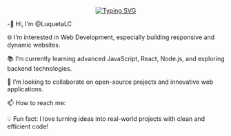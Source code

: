 <p align="center"><a href="https://git.io/typing-svg"><img src="https://readme-typing-svg.demolab.com?font=Fira+Code&pause=1000&color=7540F7&center=true&random=false&width=435&lines=Estudante+de+programa%C3%A7%C3%A3o" alt="Typing SVG" /></a></p>




-👋 Hi, I’m @LuquetaLC

🌐 I’m interested in Web Development, especially building responsive and dynamic websites.

📚 I’m currently learning advanced JavaScript, React, Node.js, and exploring backend technologies.

🤝 I’m looking to collaborate on open-source projects and innovative web applications.

📫 How to reach me:

💡 Fun fact: I love turning ideas into real-world projects with clean and efficient code!

<!---
LuquetaLC/LuquetaLC is a ✨ special ✨ repository because its `README.md` (this file) appears on your GitHub profile.
You can click the Preview link to take a look at your changes.
--->
